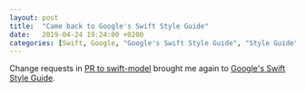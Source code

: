 ```yaml
---
layout: post
title:  "Came back to Google's Swift Style Guide"
date:   2019-04-24 19:24:00 +0200
categories: [Swift, Google, "Google's Swift Style Guide", "Style Guide"]
---
```

Change requests in [PR to swift-model](https://github.com/tensorflow/swift-models/pull/120) brought me again to [Google's Swift Style Guide](https://google.github.io/swift/#function-declarations).

